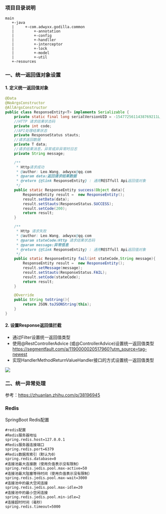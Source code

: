 ### 项目目录说明
```
main
   +-java
   |     +-com.adwyxx.godilla.common
   |         +-annotation
   |         +-config
   |         +-handller
   |         +-interceptor
   |         +-lock
   |         +-model
   |         +-util
   +-resources
```
### 一、统一返回值对象设置
#### 1. 定义统一返回值对象
```java
@Data
@NoArgsConstructor
@AllArgsConstructor
public class ResponseEntity<T> implements Serializable {
    private static final long serialVersionUID = -1547725611438769211L;
    //HTTP 请求结果状态码
    private int code;
    //API处理结果状态
    private ResponseStatus stauts;
    //请求返回数据
    private T data;
    //请求结果消息，异常或非异常时日志
    private String message;

    /**
     * Http请求成功
     * @author: Leo.Wang, adwyxx@qq.com
     * @param data:返回请求结果数据
     * @return {@link ResponseEntity} : 通用RESTfull Api返回值对象
     */
    public static ResponseEntity success(Object data){
        ResponseEntity result =  new ResponseEntity();
        result.setData(data);
        result.setStauts(ResponseStatus.SUCCESS);
        result.setCode(200);
        return result;
    }

    /**
     * Http 请求失败
     * @author: Leo.Wang, adwyxx@qq.com
     * @param stateCode:Http 请求结果状态码
     * @param message:异常信息
     * @return {@link ResponseEntity} : 通用RESTfull Api返回值对象
     */
    public static ResponseEntity fail(int stateCode,String message){
        ResponseEntity result =  new ResponseEntity();
        result.setMessage(message);
        result.setStauts(ResponseStatus.FAIL);
        result.setCode(stateCode);
        return result;
    }

    @Override
    public String toString(){
        return JSON.toJSONString(this);
    }
}
``` 
#### 2. 设置Response返回值拦截
- 通过Filter设置统一返回值类型
- 使用@RestControllerAdvice (或@ControllerAdvice)设置统一返回值类型
https://segmentfault.com/a/1190000020517960?utm_source=tag-newest
- 实现HandlerMethodReturnValueHandler接口的方式设置统一返回值类型

<img src="https://ask.qcloudimg.com/http-save/2308184/3tams6kino.png?imageView2/2/w/1620"/>

### 二、统一异常处理
参考：https://zhuanlan.zhihu.com/p/38196945


### Redis 
SpringBoot Redis配置
```properties
#redis配置
#Redis服务器地址
spring.redis.host=127.0.0.1
#Redis服务器连接端口
spring.redis.port=6379
#Redis数据库索引（默认为0）
spring.redis.database=0  
#连接池最大连接数（使用负值表示没有限制）
spring.redis.jedis.pool.max-active=50
#连接池最大阻塞等待时间（使用负值表示没有限制）
spring.redis.jedis.pool.max-wait=3000
#连接池中的最大空闲连接
spring.redis.jedis.pool.max-idle=20
#连接池中的最小空闲连接
spring.redis.jedis.pool.min-idle=2
#连接超时时间（毫秒）
spring.redis.timeout=5000
```